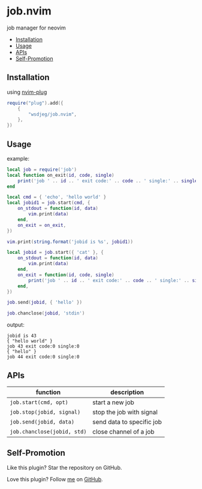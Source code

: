 # job.nvim

job manager for neovim

<!-- vim-markdown-toc GFM -->

* [Installation](#installation)
* [Usage](#usage)
* [APIs](#apis)
* [Self-Promotion](#self-promotion)

<!-- vim-markdown-toc -->

## Installation

using [nvim-plug](https://github.com/wsdjeg/nvim-plug)

```lua
require("plug").add({
	{
		"wsdjeg/job.nvim",
	},
})
```

## Usage

example:

```lua
local job = require('job')
local function on_exit(id, code, single)
    print('job ' .. id .. ' exit code:' .. code .. ' single:' .. single)
end

local cmd = { 'echo', 'hello world' }
local jobid1 = job.start(cmd, {
    on_stdout = function(id, data)
        vim.print(data)
    end,
    on_exit = on_exit,
})

vim.print(string.format('jobid is %s', jobid1))

local jobid = job.start({ 'cat' }, {
    on_stdout = function(id, data)
        vim.print(data)
    end,
    on_exit = function(id, code, single)
        print('job ' .. id .. ' exit code:' .. code .. ' single:' .. single)
    end,
})

job.send(jobid, { 'hello' })

job.chanclose(jobid, 'stdin')
```

output:

```
jobid is 43
{ "hello world" }
job 43 exit code:0 single:0
{ "hello" }
job 44 exit code:0 single:0
```

## APIs

| function                    | description               |
| --------------------------- | ------------------------- |
| `job.start(cmd, opt)`       | start a new job           |
| `job.stop(jobid, signal)`   | stop the job with signal  |
| `job.send(jobid, data)`     | send data to specific job |
| `job.chanclose(jobid, std)` | close channel of a job    |

## Self-Promotion

Like this plugin? Star the repository on
GitHub.

Love this plugin? Follow [me](https://wsdjeg.net/) on
[GitHub](https://github.com/wsdjeg).
